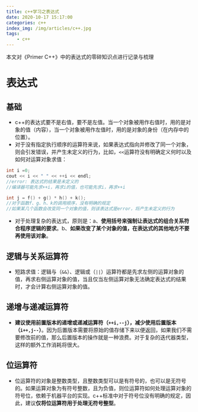 ```yaml
---
title: c++学习之表达式
date: 2020-10-17 15:17:00
categories: c++
index_img: /img/articles/c++.jpg
tags:
	- c++
---
```


本文对《Primer C++》中的表达式的零碎知识点进行记录与梳理

<!-- more -->

# 表达式

## 基础

- c++的表达式要不是右值，要不是左值。当一个对象被用作右值时，用的是对象的值（内容），当一个对象被用作左值时，用的是对象的身份（在内存中的位置）。
- 对于没有指定执行顺序的运算符来说，如果表达式指向并修改了同一个对象，则会引发错误，并产生未定义的行为，比如，`<<`运算符没有明确定义何时以及如何对运算对象求值：

~~~c++
int i =0;
cout << i << " " << ++i << endl;
//error: 表达式的结果是未定义的
//编译器可能先求++i，再求i的值，也可能先求i，再求++i

int j = f() + g() * h() + k();
//对于函数f、g、h、k的调用顺序，没有明确的规定
//如果某几个函数会改变同一个对象的值，则该表达式是error，将产生未定义的行为
~~~

- 对于处理复杂的表达式，原则是：a、**使用括号来强制让表达式的组合关系符合程序逻辑的要求**。b、**如果改变了某个对象的值，在表达式的其他地方不要再使用该对象**。

## 逻辑与关系运算符

- 短路求值：逻辑与（`&&`）、逻辑或（`||`）运算符都是先求左侧的运算对象的值，再求右侧运算对象的值，当且仅当左侧运算对象无法确定表达式的结果时，才会计算右侧运算对象的值。

## 递增与递减运算符

- **建议使用前置版本的递增或递减运算符（`++i,--j`），减少使用后置版本（`i++,j--`）**。因为后置版本需要将原始的值存储下来以便返回，如果我们不需要修改前的值，那么后置版本的操作就是一种浪费。对于复杂的迭代器类型，这样的额外工作消耗将很大。

## 位运算符

- 位运算符的对象是整数类型，且整数类型可以是有符号的，也可以是无符号的。如果运算对象为有符号整数，且为负值，则位运算符如何处理运算对象的符号位，依赖于机器平台的实现。c++标准中对于符号位没有明确的规定，因此，建议**仅将位运算符用于处理无符号整型**。